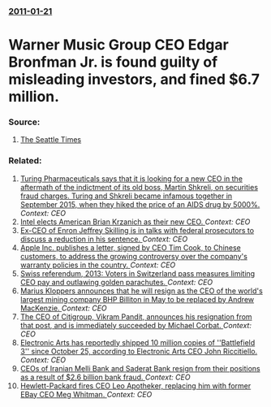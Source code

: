 ### [2011-01-21](/news/2011/01/21/index.md)

# Warner Music Group CEO Edgar Bronfman Jr. is found guilty of misleading investors, and fined $6.7 million. 




### Source:

1. [The Seattle Times](http://seattletimes.nwsource.com/html/entertainment/2013993425_apeufrancevivenditrial.html)

### Related:

1. [Turing Pharmaceuticals says that it is looking for a new CEO in the aftermath of the indictment of its old boss, Martin Shkreli, on securities fraud charges. Turing and Shkreli became infamous together in September 2015, when they hiked the price of an AIDS drug by 5000%. ](/news/2015/12/22/turing-pharmaceuticals-says-that-it-is-looking-for-a-new-ceo-in-the-aftermath-of-the-indictment-of-its-old-boss-martin-shkreli-on-securiti.md) _Context: CEO_
2. [Intel elects American Brian Krzanich as their new CEO. ](/news/2013/05/2/intel-elects-american-brian-krzanich-as-their-new-ceo.md) _Context: CEO_
3. [Ex-CEO of Enron Jeffrey Skilling is in talks with federal prosecutors to discuss a reduction in his sentence. ](/news/2013/04/4/ex-ceo-of-enron-jeffrey-skilling-is-in-talks-with-federal-prosecutors-to-discuss-a-reduction-in-his-sentence.md) _Context: CEO_
4. [Apple Inc. publishes a letter, signed by CEO Tim Cook, to Chinese customers, to address the growing controversy over the company's warranty policies in the country. ](/news/2013/04/1/apple-inc-publishes-a-letter-signed-by-ceo-tim-cook-to-chinese-customers-to-address-the-growing-controversy-over-the-company-s-warranty.md) _Context: CEO_
5. [Swiss referendum, 2013: Voters in Switzerland pass measures limiting CEO pay and outlawing golden parachutes. ](/news/2013/03/3/swiss-referendum-2013-voters-in-switzerland-pass-measures-limiting-ceo-pay-and-outlawing-golden-parachutes.md) _Context: CEO_
6. [Marius Kloppers announces that he will resign as the CEO of the world's largest mining company BHP Billiton in May to be replaced by Andrew MacKenzie. ](/news/2013/02/20/marius-kloppers-announces-that-he-will-resign-as-the-ceo-of-the-world-s-largest-mining-company-bhp-billiton-in-may-to-be-replaced-by-andrew.md) _Context: CEO_
7. [The CEO of Citigroup, Vikram Pandit, announces his resignation from that post, and is immediately succeeded by Michael Corbat. ](/news/2012/10/16/the-ceo-of-citigroup-vikram-pandit-announces-his-resignation-from-that-post-and-is-immediately-succeeded-by-michael-corbat.md) _Context: CEO_
8. [Electronic Arts has reportedly shipped 10 million copies of ''Battlefield 3'' since October 25, according to Electronic Arts CEO John Riccitiello. ](/news/2011/10/28/electronic-arts-has-reportedly-shipped-10-million-copies-of-battlefield-3-since-october-25-according-to-electronic-arts-ceo-john-riccit.md) _Context: CEO_
9. [CEOs of Iranian Melli Bank and Saderat Bank resign from their positions as a result of $2.6 billion bank fraud. ](/news/2011/09/27/ceos-of-iranian-melli-bank-and-saderat-bank-resign-from-their-positions-as-a-result-of-2-6-billion-bank-fraud.md) _Context: CEO_
10. [Hewlett-Packard fires CEO Leo Apotheker, replacing him with former EBay CEO Meg Whitman. ](/news/2011/09/22/hewlett-packard-fires-ceo-leo-apotheker-replacing-him-with-former-ebay-ceo-meg-whitman.md) _Context: CEO_
